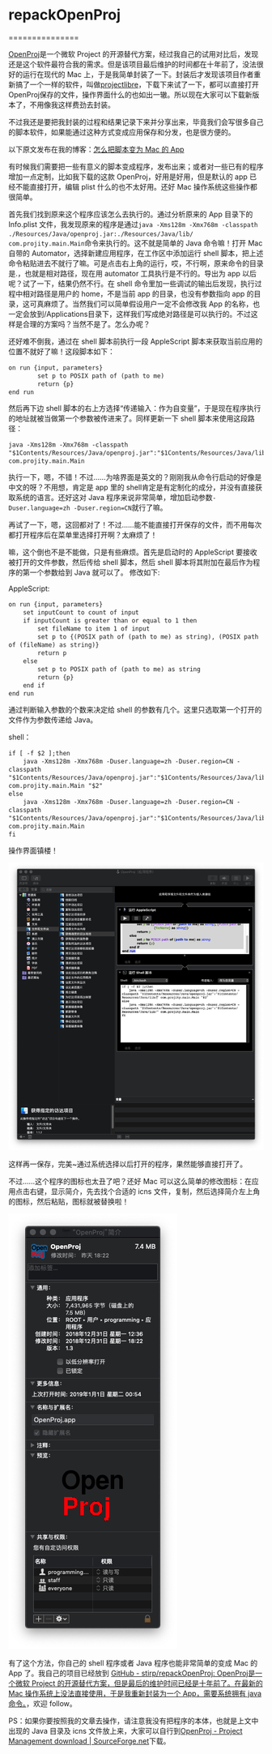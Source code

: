 # repackOpenProj
===============

[OpenProj](https://sourceforge.net/projects/openproj/)是一个微软 Project 的开源替代方案，经过我自己的试用对比后，发现还是这个软件最符合我的需求。但是该项目最后维护的时间都在十年前了，没法很好的运行在现代的 Mac 上，于是我简单封装了一下。封装后才发现该项目作者重新搞了一个一样的软件，叫做[projectlibre](https://www.projectlibre.com/products)，下载下来试了一下，都可以直接打开OpenProj保存的文件，操作界面什么的也如出一辙。所以现在大家可以下载新版本了，不用像我这样费劲去封装。

不过我还是要把我封装的过程和结果记录下来并分享出来，毕竟我们会写很多自己的脚本软件，如果能通过这种方式变成应用保存和分发，也是很方便的。

以下原文发布在我的博客：[怎么把脚本变为 Mac 的 App](http://blog.shrp.me/How-To-Convert-Shell-Script-Into-Mac-App.html)

有时候我们需要把一些有意义的脚本变成程序，发布出来；或者对一些已有的程序增加一点定制，比如我下载的这款 OpenProj，好用是好用，但是默认的 app 已经不能直接打开，编辑 plist 什么的也不太好用。还好 Mac 操作系统这些操作都很简单。

首先我们找到原来这个程序应该怎么去执行的。通过分析原来的 App 目录下的 Info.plist 文件，我发现原来的程序是通过```java -Xms128m -Xmx768m -classpath ./Resources/Java/openproj.jar:./Resources/Java/lib/  com.projity.main.Main```命令来执行的。这不就是简单的 Java 命令嘛！打开 Mac 自带的 Automator，选择新建应用程序，在工作区中添加运行 shell 脚本，把上述命令粘贴进去不就行了嘛。可是点击右上角的运行，哎，不行啊，原来命令的目录是.，也就是相对路径，现在用 automator 工具执行是不行的。导出为 app 以后呢？试了一下，结果仍然不行。在 shell 命令里加一些调试的输出后发现，执行过程中相对路径是用户的 home，不是当前 app 的目录，也没有参数指向 app 的目录，这可真麻烦了。当然我们可以简单假设用户一定不会修改我 App 的名称，也一定会放到/Applications目录下，这样我们写成绝对路径是可以执行的。不过这样是合理的方案吗？当然不是了。怎么办呢？

还好难不倒我，通过在 shell 脚本前执行一段 AppleScript 脚本来获取当前应用的位置不就好了嘛！这段脚本如下：

~~~
on run {input, parameters}
		set p to POSIX path of (path to me)
		return {p}
end run
~~~

然后再下边 shell 脚本的右上方选择“传递输入：作为自变量”，于是现在程序执行的地址就被当做第一个参数被传进来了。同样更新一下 shell 脚本来使用这段路径：

~~~
java -Xms128m -Xmx768m -classpath "$1Contents/Resources/Java/openproj.jar":"$1Contents/Resources/Java/lib/" com.projity.main.Main
~~~

执行一下，嗯，不错！不过……为啥界面是英文的？刚刚我从命令行启动的好像是中文的呀？不用想，肯定是 app 里的 shell肯定是有定制化的成分，并没有直接获取系统的语言。还好这对 Java 程序来说非常简单，增加启动参数```-Duser.language=zh -Duser.region=CN```就行了嘛。

再试了一下，嗯，这回都对了！不过……能不能直接打开保存的文件，而不用每次都打开程序后在菜单里选择打开啊？太麻烦了！

嘛，这个倒也不是不能做，只是有些麻烦。首先是启动时的 AppleScript 要接收被打开的文件参数，然后传给 shell 脚本，然后 shell 脚本将其附加在最后作为程序的第一个参数给到 Java 就可以了。
修改如下:

AppleScript:

~~~
on run {input, parameters}
	set inputCount to count of input
	if inputCount is greater than or equal to 1 then
		set fileName to item 1 of input
		set p to {(POSIX path of (path to me) as string), (POSIX path of (fileName) as string)}
		return p
	else
		set p to POSIX path of (path to me) as string
		return {p}
	end if
end run
~~~

通过判断输入参数的个数来决定给 shell 的参数有几个。这里只选取第一个打开的文件作为参数传递给 Java。

shell：

~~~
if [ -f $2 ];then 
	java -Xms128m -Xmx768m -Duser.language=zh -Duser.region=CN -classpath "$1Contents/Resources/Java/openproj.jar":"$1Contents/Resources/Java/lib/" com.projity.main.Main "$2"
else 
	java -Xms128m -Xmx768m -Duser.language=zh -Duser.region=CN -classpath "$1Contents/Resources/Java/openproj.jar":"$1Contents/Resources/Java/lib/" com.projity.main.Main
fi
~~~

操作界面镇楼！

![1.jpg](1.jpg)

这样再一保存，完美~通过系统选择以后打开的程序，果然能够直接打开了。

不过……这个程序的图标也太丑了吧？还好 Mac 可以这么简单的修改图标：在应用点击右键，显示简介，先去找个合适的 icns 文件，复制，然后选择简介左上角的图标，然后粘贴，图标就被替换啦！

![2.jpg](2.jpg)

有了这个方法，你自己的 shell 程序或者 Java 程序也能非常简单的变成 Mac 的 App 了。我自己的项目已经放到 [GitHub - stirp/repackOpenProj: OpenProj是一个微软 Project 的开源替代方案，但是最后的维护时间已经是十年前了。在最新的 Mac 操作系统上没法直接使用，于是我重新封装为一个 App，需要系统拥有 java 命令。](https://github.com/stirp/repackOpenProj)，欢迎 follow。

PS：如果你要按照我的文章去操作，请注意我没有把程序的本体，也就是上文中出现的 Java 目录及 icns 文件放上来，大家可以自行到[OpenProj - Project Management download \| SourceForge.net](https://sourceforge.net/projects/openproj/)下载。
